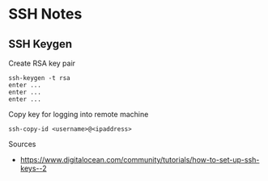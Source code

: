 # SSH Notes

## SSH Keygen
Create RSA key pair
```
ssh-keygen -t rsa
enter ...
enter ...
enter ...
```
Copy key for logging into remote machine
```
ssh-copy-id <username>@<ipaddress>
```

Sources
- https://www.digitalocean.com/community/tutorials/how-to-set-up-ssh-keys--2
